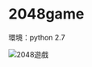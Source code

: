 # 2048game
環境：python 2.7

![2048遊戲](https://user-images.githubusercontent.com/30222618/112653127-16da4880-8e89-11eb-9160-e1f81983a899.JPG)
